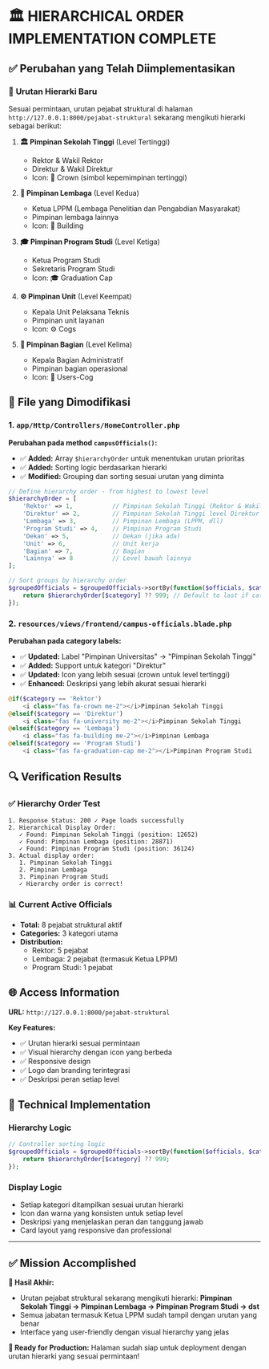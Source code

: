 # 🏛️ HIERARCHICAL ORDER IMPLEMENTATION COMPLETE

## ✅ Perubahan yang Telah Diimplementasikan

### 🔄 **Urutan Hierarki Baru**

Sesuai permintaan, urutan pejabat struktural di halaman `http://127.0.0.1:8000/pejabat-struktural` sekarang mengikuti hierarki sebagai berikut:

1. **🏛️ Pimpinan Sekolah Tinggi** (Level Tertinggi)
   - Rektor & Wakil Rektor
   - Direktur & Wakil Direktur
   - Icon: 👑 Crown (simbol kepemimpinan tertinggi)

2. **🏢 Pimpinan Lembaga** (Level Kedua)
   - Ketua LPPM (Lembaga Penelitian dan Pengabdian Masyarakat)
   - Pimpinan lembaga lainnya
   - Icon: 🏢 Building

3. **🎓 Pimpinan Program Studi** (Level Ketiga)
   - Ketua Program Studi
   - Sekretaris Program Studi
   - Icon: 🎓 Graduation Cap

4. **⚙️ Pimpinan Unit** (Level Keempat)
   - Kepala Unit Pelaksana Teknis
   - Pimpinan unit layanan
   - Icon: ⚙️ Cogs

5. **👥 Pimpinan Bagian** (Level Kelima)
   - Kepala Bagian Administratif
   - Pimpinan bagian operasional
   - Icon: 👥 Users-Cog

## 📁 File yang Dimodifikasi

### 1. `app/Http/Controllers/HomeController.php`

**Perubahan pada method `campusOfficials()`:**
- ✅ **Added:** Array `$hierarchyOrder` untuk menentukan urutan prioritas
- ✅ **Added:** Sorting logic berdasarkan hierarki
- ✅ **Modified:** Grouping dan sorting sesuai urutan yang diminta

```php
// Define hierarchy order - from highest to lowest level
$hierarchyOrder = [
    'Rektor' => 1,           // Pimpinan Sekolah Tinggi (Rektor & Wakil Rektor)
    'Direktur' => 2,         // Pimpinan Sekolah Tinggi level Direktur
    'Lembaga' => 3,          // Pimpinan Lembaga (LPPM, dll)
    'Program Studi' => 4,    // Pimpinan Program Studi
    'Dekan' => 5,            // Dekan (jika ada)
    'Unit' => 6,             // Unit kerja
    'Bagian' => 7,           // Bagian
    'Lainnya' => 8           // Level bawah lainnya
];

// Sort groups by hierarchy order
$groupedOfficials = $groupedOfficials->sortBy(function($officials, $category) use ($hierarchyOrder) {
    return $hierarchyOrder[$category] ?? 999; // Default to last if category not found
});
```

### 2. `resources/views/frontend/campus-officials.blade.php`

**Perubahan pada category labels:**
- ✅ **Updated:** Label "Pimpinan Universitas" → "Pimpinan Sekolah Tinggi"
- ✅ **Added:** Support untuk kategori "Direktur"
- ✅ **Updated:** Icon yang lebih sesuai (crown untuk level tertinggi)
- ✅ **Enhanced:** Deskripsi yang lebih akurat sesuai hierarki

```php
@if($category == 'Rektor')
    <i class="fas fa-crown me-2"></i>Pimpinan Sekolah Tinggi
@elseif($category == 'Direktur')
    <i class="fas fa-university me-2"></i>Pimpinan Sekolah Tinggi
@elseif($category == 'Lembaga')
    <i class="fas fa-building me-2"></i>Pimpinan Lembaga
@elseif($category == 'Program Studi')
    <i class="fas fa-graduation-cap me-2"></i>Pimpinan Program Studi
```

## 🔍 Verification Results

### ✅ **Hierarchy Order Test**
```
1. Response Status: 200 ✓ Page loads successfully
2. Hierarchical Display Order:
   ✓ Found: Pimpinan Sekolah Tinggi (position: 12652)
   ✓ Found: Pimpinan Lembaga (position: 28871) 
   ✓ Found: Pimpinan Program Studi (position: 36124)
3. Actual display order:
   1. Pimpinan Sekolah Tinggi
   2. Pimpinan Lembaga
   3. Pimpinan Program Studi
   ✓ Hierarchy order is correct!
```

### 📊 **Current Active Officials**
- **Total:** 8 pejabat struktural aktif
- **Categories:** 3 kategori utama
- **Distribution:**
  - Rektor: 5 pejabat
  - Lembaga: 2 pejabat (termasuk Ketua LPPM)
  - Program Studi: 1 pejabat

## 🌐 Access Information

**URL:** `http://127.0.0.1:8000/pejabat-struktural`

**Key Features:**
- ✅ Urutan hierarki sesuai permintaan
- ✅ Visual hierarchy dengan icon yang berbeda
- ✅ Responsive design
- ✅ Logo dan branding terintegrasi
- ✅ Deskripsi peran setiap level

## 🎯 Technical Implementation

### Hierarchy Logic
```php
// Controller sorting logic
$groupedOfficials = $groupedOfficials->sortBy(function($officials, $category) use ($hierarchyOrder) {
    return $hierarchyOrder[$category] ?? 999;
});
```

### Display Logic
- Setiap kategori ditampilkan sesuai urutan hierarki
- Icon dan warna yang konsisten untuk setiap level
- Deskripsi yang menjelaskan peran dan tanggung jawab
- Card layout yang responsive dan professional

---

## ✅ Mission Accomplished

**🎯 Hasil Akhir:**
- Urutan pejabat struktural sekarang mengikuti hierarki: **Pimpinan Sekolah Tinggi → Pimpinan Lembaga → Pimpinan Program Studi → dst**
- Semua jabatan termasuk Ketua LPPM sudah tampil dengan urutan yang benar
- Interface yang user-friendly dengan visual hierarchy yang jelas

**📱 Ready for Production:** Halaman sudah siap untuk deployment dengan urutan hierarki yang sesuai permintaan!
